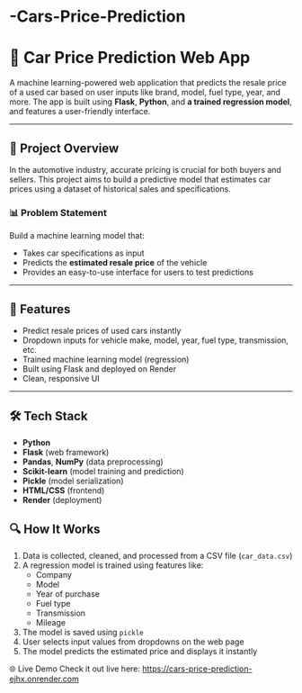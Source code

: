 # -Cars-Price-Prediction

# 🚗 Car Price Prediction Web App

A machine learning-powered web application that predicts the resale price of a used car based on user inputs like brand, model, fuel type, year, and more. The app is built using **Flask**, **Python**, and **a trained regression model**, and features a user-friendly interface.

---

## 🧠 Project Overview

In the automotive industry, accurate pricing is crucial for both buyers and sellers. This project aims to build a predictive model that estimates car prices using a dataset of historical sales and specifications.

### 📊 Problem Statement

Build a machine learning model that:
- Takes car specifications as input
- Predicts the **estimated resale price** of the vehicle
- Provides an easy-to-use interface for users to test predictions

---

## 🚀 Features

- Predict resale prices of used cars instantly
- Dropdown inputs for vehicle make, model, year, fuel type, transmission, etc.
- Trained machine learning model (regression)
- Built using Flask and deployed on Render
- Clean, responsive UI

---

## 🛠️ Tech Stack

- **Python**
- **Flask** (web framework)
- **Pandas**, **NumPy** (data preprocessing)
- **Scikit-learn** (model training and prediction)
- **Pickle** (model serialization)
- **HTML/CSS** (frontend)
- **Render** (deployment)

## 🔍 How It Works

1. Data is collected, cleaned, and processed from a CSV file (`car_data.csv`)
2. A regression model is trained using features like:
   - Company
   - Model
   - Year of purchase
   - Fuel type
   - Transmission
   - Mileage
3. The model is saved using `pickle`
4. User selects input values from dropdowns on the web page
5. The model predicts the estimated price and displays it instantly

🌐 Live Demo
Check it out live here: https://cars-price-prediction-ejhx.onrender.com



 

